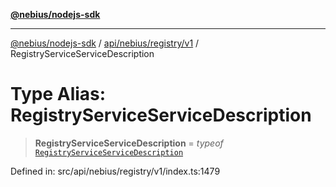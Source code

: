 [**@nebius/nodejs-sdk**](../../../../../README.md)

***

[@nebius/nodejs-sdk](../../../../../README.md) / [api/nebius/registry/v1](../README.md) / RegistryServiceServiceDescription

# Type Alias: RegistryServiceServiceDescription

> **RegistryServiceServiceDescription** = *typeof* [`RegistryServiceServiceDescription`](../variables/RegistryServiceServiceDescription.md)

Defined in: src/api/nebius/registry/v1/index.ts:1479
